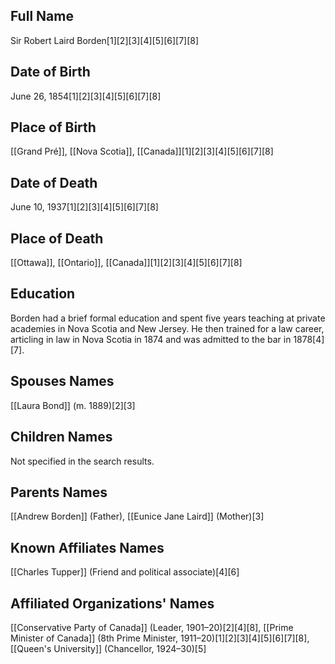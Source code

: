 ## Full Name
Sir Robert Laird Borden[1][2][3][4][5][6][7][8]

## Date of Birth
June 26, 1854[1][2][3][4][5][6][7][8]

## Place of Birth
[[Grand Pré]], [[Nova Scotia]], [[Canada]][1][2][3][4][5][6][7][8]

## Date of Death
June 10, 1937[1][2][3][4][5][6][7][8]

## Place of Death
[[Ottawa]], [[Ontario]], [[Canada]][1][2][3][4][5][6][7][8]

## Education
Borden had a brief formal education and spent five years teaching at private academies in Nova Scotia and New Jersey. He then trained for a law career, articling in law in Nova Scotia in 1874 and was admitted to the bar in 1878[4][7].

## Spouses Names
[[Laura Bond]] (m. 1889)[2][3]

## Children Names
Not specified in the search results.

## Parents Names
[[Andrew Borden]] (Father),
[[Eunice Jane Laird]] (Mother)[3]

## Known Affiliates Names
[[Charles Tupper]] (Friend and political associate)[4][6]

## Affiliated Organizations' Names
[[Conservative Party of Canada]] (Leader, 1901–20)[2][4][8],
[[Prime Minister of Canada]] (8th Prime Minister, 1911–20)[1][2][3][4][5][6][7][8],
[[Queen's University]] (Chancellor, 1924–30)[5]

